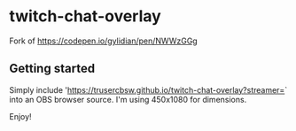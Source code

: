 # twitch-chat-overlay
Fork of https://codepen.io/gylidian/pen/NWWzGGg

## Getting started

Simply include 'https://trusercbsw.github.io/twitch-chat-overlay?streamer=<YOUR LOGIN>` into an OBS browser source. I'm using 450x1080 for dimensions.

Enjoy!
